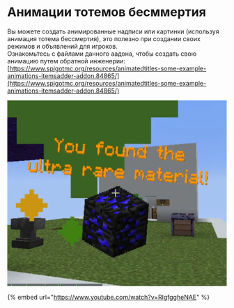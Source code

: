 # Анимации тотемов бесммертия



Вы можете создать анимированные надписи или картинки \(используя анимация тотема бессмертия\), это полезно при создании своих режимов и объявлений для игроков.  
Ознакомьтесь с файлами данного аадона, чтобы создать свою анимацию путем обратной инженерии: [https://www.spigotmc.org/resources/animatedtitles-some-example-animations-itemsadder-addon.84865/](https://www.spigotmc.org/resources/animatedtitles-some-example-animations-itemsadder-addon.84865/)

![](../../../.gitbook/assets/image%20%2829%29.png)

{% embed url="https://www.youtube.com/watch?v=RlgfggheNAE" %}



